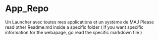 # App_Repo
Un Launcher avec toutes mes applications et un système de MAJ 
Please read other Readme.md inside a specific folder ( if you want specific information for the webapage, go read the specific markdown file )
